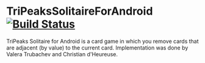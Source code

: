 # TriPeaksSolitaireForAndroid [![Build Status](https://travis-ci.org/VelbazhdSoftwareLLC/TriPeaksSolitaireForAndroid.svg?branch=master)](https://travis-ci.org/VelbazhdSoftwareLLC/TriPeaksSolitaireForAndroid)

TriPeaks Solitaire for Android is a card game in which you remove cards that are adjacent (by value) to the current card. Implementation was done by Valera Trubachev and Christian d'Heureuse.
